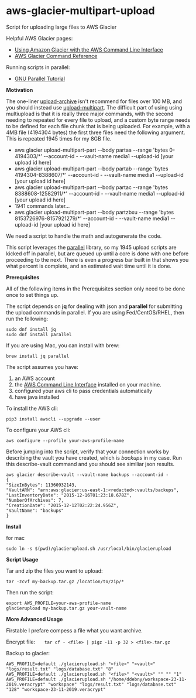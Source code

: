 # aws-glacier-multipart-upload
Script for uploading large files to AWS Glacier

Helpful AWS Glacier pages:
 - <a href="http://docs.aws.amazon.com/cli/latest/userguide/cli-using-glacier.html#cli-using-glacier-initiate">Using Amazon Glacier with the AWS Command Line Interface</a>
 - <a href="http://docs.aws.amazon.com/cli/latest/reference/glacier/index.html#cli-aws-glacier">AWS Glacier Command Reference</a>

Running scripts in parallel:
 - <a href="https://www.gnu.org/software/parallel/parallel_tutorial.html">GNU Parallel Tutorial</a>

**Motivation**

The one-liner <a href="http://docs.aws.amazon.com/cli/latest/reference/glacier/upload-archive.html">upload-archive</a> isn't recommend for files over 100 MB, and you should instead use <a href="http://docs.aws.amazon.com/cli/latest/reference/glacier/upload-multipart-part.html">upload-multipart<a/>. The difficult part of using using multiupload is that it is really three major commands, with the second needing to repeated for every file to upload, and a custom byte range needs to be defined for each file chunk that is being uploaded.  For example, with a 4MB file (4194304 bytes) the first three files need the following argument.  This is repeated 1945 times for my 8GB file.
 - aws glacier upload-multipart-part --body partaa --range 'bytes 0-4194303/*' --account-id - --vault-name media1 --upload-id [your upload id here]
 - aws glacier upload-multipart-part --body partab --range 'bytes 4194304-8388607/*' --account-id - --vault-name media1 --upload-id [your upload id here]
 - aws glacier upload-multipart-part --body partac --range 'bytes 8388608-12582911/*' --account-id - --vault-name media1 --upload-id [your upload id here]
 - 1941 commands later...
 - aws glacier upload-multipart-part --body partzbxu --range 'bytes 8153726976-8157921279/*' --account-id - --vault-name media1 --upload-id [your upload id here]

We need a script to handle the math and autogenerate the code.  

This script leverages the <a href="https://www.gnu.org/software/parallel/parallel_tutorial.html">parallel</a> library, so my 1945 upload scripts are kicked off in parallel, but are queued up until a core is done with one before proceeding to the next.  There is even a progress bar built in that shows you what percent is complete, and an estimated wait time until it is done.

**Prerequisites**

All of the following items in the Prerequisites section only need to be done once to set things up. 

The script depends on <b>jq</b> for dealing with json and <b>parallel</b> for submitting the upload commands in parallel.  If you are using Fed/CentOS/RHEL, then run the following:

    sudo dnf install jq
    sudo dnf install parallel

If you are using Mac, you can install with brew:

    brew install jq parallel

The script assumes you have: 
<ol>
    <li>an AWS account</li>
    <li>the <a href="http://docs.aws.amazon.com/cli/latest/userguide/installing.html">AWS Command Line Interface</a> installed on your machine.</li>
    <li>configured your aws cli to pass credentials automatically</li>
    <li>have java installed</li>
</ol>

To install the AWS cli:

    pip3 install awscli --upgrade --user

To configure your AWS cli:

    aws configure --profile your-aws-profile-name

Before jumping into the script, verify that your connection works by describing the vault you have created, which is <i>backups</i> in my case. Run this describe-vault command and you should see similiar json results. 

    aws glacier describe-vault --vault-name backups --account-id -
    {
    "SizeInBytes": 11360932143, 
    "VaultARN": "arn:aws:glacier:us-east-1:<redacted>:vaults/backups", 
    "LastInventoryDate": "2015-12-16T01:23:18.678Z", 
    "NumberOfArchives": 7, 
    "CreationDate": "2015-12-12T02:22:24.956Z", 
    "VaultName": "backups"
    }

**Install**

for mac

```
sudo ln -s $(pwd)/glacierupload.sh /usr/local/bin/glacierupload
```

**Script Usage**

Tar and zip the files you want to upload:

    tar -zcvf my-backup.tar.gz /location/to/zip/*

Then run the script:

    export AWS_PROFILE=your-aws-profile-name
    glacierupload my-backup.tar.gz your-vault-name


**More Advanced Usage**

Firstable I prefare compess a file what you want archive.

Encrypt file:
```    tar cf - <file> | pigz -11 -p 32 > <file>.tar.gz ```

Backup to glacier:
```
AWS_PROFILE=default ./glacierupload.sh "<file>" "<vault>" "logs/result.txt" "logs/database.txt" "8"
AWS_PROFILE=default ./glacierupload.sh "<file>" "<vault>" "" "" "1"
AWS_PROFILE=default ./glacierupload.sh "/home/ddebny/workspace-23-11-2019.veracrypt" "workspace" "logs/result.txt" "logs/database.txt" "128" "workspace-23-11-2019.veracrypt"
```
